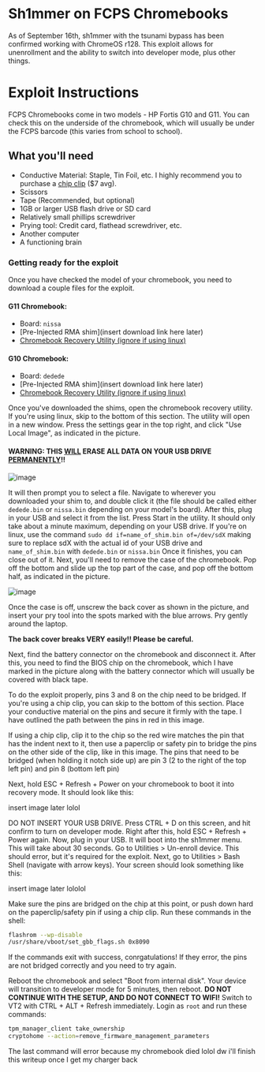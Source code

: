 # Sh1mmer on FCPS Chromebooks
As of September 16th, sh1mmer with the tsunami bypass has been confirmed working with ChromeOS r128. 
This exploit allows for unenrollment and the ability to switch into developer mode, plus other things.

# Exploit Instructions

FCPS Chromebooks come in two models - HP Fortis G10 and G11. You can check this on the underside of the chromebook, which will usually be under the FCPS barcode (this varies from school to school).

## What you'll need
- Conductive Material: Staple, Tin Foil, etc. I highly recommend you to purchase a [chip clip](https://www.amazon.com/HiLetgo-Socket-Adapter-150MIL-205MIL/dp/B01HTC5FTM) ($7 avg).
- Scissors
- Tape (Recommended, but optional)
- 1GB or larger USB flash drive or SD card
- Relatively small phillips screwdriver
- Prying tool: Credit card, flathead screwdriver, etc.
- Another computer
- A functioning brain

### Getting ready for the exploit
Once you have checked the model of your chromebook, you need to download a couple files for the exploit.
#### G11 Chromebook:
  - Board: `nissa`
  - [Pre-Injected RMA shim](insert download link here later)
  - [Chromebook Recovery Utility (ignore if using linux)](https://chromewebstore.google.com/detail/chromebook-recovery-utili/pocpnlppkickgojjlmhdmidojbmbodfm)
#### G10 Chromebook:
  - Board: `dedede`
  - [Pre-Injected RMA shim](insert download link here later)
  - [Chromebook Recovery Utility (ignore if using linux)](https://chromewebstore.google.com/detail/chromebook-recovery-utili/pocpnlppkickgojjlmhdmidojbmbodfm)

Once you've downloaded the shims, open the chromebook recovery utility. If you're using linux, skip to the bottom of this section.
The utility will open in a new window. Press the settings gear in the top right, and click "Use Local Image", as indicated in the picture.

#### **WARNING: THIS <ins>WILL</ins> ERASE ALL DATA ON YOUR USB DRIVE <ins>PERMANENTLY</ins>!!**

![image](https://github.com/user-attachments/assets/93fd81e3-7cef-4d8d-9873-9459915ebde4)

It will then prompt you to select a file. Navigate to wherever you downloaded your shim to, and double click it (the file should be called either `dedede.bin` or `nissa.bin` depending on your model's board). 
After this, plug in your USB and select it from the list. Press Start in the utility. It should only take about a minute maximum, depending on your USB drive. 
If you're on linux, use the command `sudo dd if=name_of_shim.bin of=/dev/sdX` making sure to replace sdX with the actual id of your USB drive and `name_of_shim.bin` with `dedede.bin` or `nissa.bin`
Once it finishes, you can close out of it. Next, you'll need to remove the case of the chromebook. Pop off the bottom and slide up the top part of the case, and pop off the bottom half, as indicated in the picture.

![image](https://github.com/user-attachments/assets/a73c963a-3db3-4220-b4a0-578f836da0d6)

Once the case is off, unscrew the back cover as shown in the picture, and insert your pry tool into the spots marked with the blue arrows. Pry gently around the laptop.

**The back cover breaks VERY easily!! Please be careful.**



Next, find the battery connector on the chromebook and disconnect it. 
After this, you need to find the BIOS chip on the chromebook, which I have marked in the picture along with the battery connector which will usually be covered with black tape.


To do the exploit properly, pins 3 and 8 on the chip need to be bridged. If you're using a chip clip, you can skip to the bottom of this section.
Place your conductive material on the pins and secure it firmly with the tape. I have outlined the path between the pins in red in this image.



If using a chip clip, clip it to the chip so the red wire matches the pin that has the indent next to it, then use a paperclip or safety pin to bridge the pins on the other side of the clip, like in this image.
The pins that need to be bridged (when holding it notch side up) are pin 3 (2 to the right of the top left pin) and pin 8 (bottom left pin)



Next, hold ESC + Refresh + Power on your chromebook to boot it into recovery mode. It should look like this: 

insert image later lolol

DO NOT INSERT YOUR USB DRIVE. Press CTRL + D on this screen, and hit confirm to turn on developer mode. Right after this, hold ESC + Refresh + Power again. Now, plug in your USB.
It will boot into the sh1mmer menu. This will take about 30 seconds.
Go to Utilities > Un-enroll device. This should error, but it's required for the exploit.
Next, go to Utilities > Bash Shell (navigate with arrow keys).
Your screen should look something like this:

insert image later lololol

Make sure the pins are bridged on the chip at this point, or push down hard on the paperclip/safety pin if using a chip clip.
Run these commands in the shell:
```bash
flashrom --wp-disable
/usr/share/vboot/set_gbb_flags.sh 0x8090
```
If the commands exit with success, conrgatulations!
If they error, the pins are not bridged correctly and you need to try again.

Reboot the chromebook and select "Boot from internal disk".
Your device will transition to developer mode for 5 minutes, then reboot.
**DO NOT CONTINUE WITH THE SETUP, AND DO NOT CONNECT TO WIFI!**
Switch to VT2 with CTRL + ALT + Refresh immediately.
Login as `root` and run these commands:
```bash
tpm_manager_client take_ownership
cryptohome --action=remove_firmware_management_parameters
```

The last command will error because my chromebook died lolol dw i'll finish this writeup once I get my charger back
